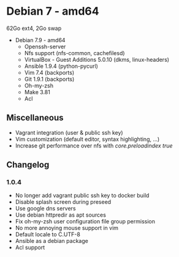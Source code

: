 # Debian 7 - amd64 #

62Go ext4, 2Go swap

 * Debian 7.9 - amd64
   * Openssh-server
   * Nfs support (nfs-common, cachefilesd)
   * VirtualBox - Guest Additions 5.0.10 (dkms, linux-headers)
   * Ansible 1.9.4 (python-pycurl)
   * Vim 7.4 (backports)
   * Git 1.9.1 (backports)
   * Oh-my-zsh
   * Make 3.81
   * Acl

## Miscellaneous ##

 * Vagrant integration (user & public ssh key)
 * Vim customization (default editor, syntax highlighting, ...)
 * Increase git performance over nfs with *core.preloadindex true*

## Changelog ##

### 1.0.4

* No longer add vagrant public ssh key to docker build
* Disable splash screen during preseed
* Use google dns servers
* Use debian httpredir as apt sources
* Fix oh-my-zsh user configuration file group permission
* No more annoying mouse support in vim
* Default locale to C.UTF-8
* Ansible as a debian package
* Acl support
